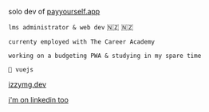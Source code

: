 solo dev of [payyourself.app](payyourself.app)

`lms administrator & web dev` 🇳🇿 🇳🇿 

`currenty employed with The Career Academy`

`working on a budgeting PWA & studying in my spare time`

`💚 vuejs`

[izzymg.dev](https://izzymg.dev)

[i'm on linkedin too](https://www.linkedin.com/in/izzy-martin-guethert-a79008186/)

